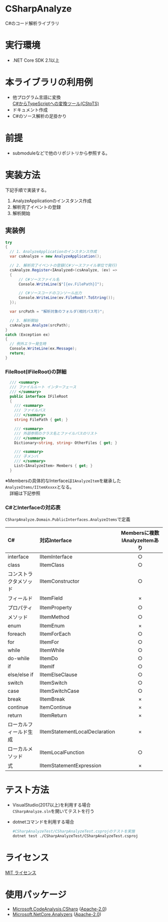 # CSharpAnalyze
C#のコード解析ライブラリ

# 実行環境
* .NET Core SDK 2.1以上

# 本ライブラリの利用例
* 他プログラム言語に変換  
   [C#からTypeScriptへの変換ツール(CStoTS)](https://github.com/kazenetu/CStoTS)
* ドキュメント作成
* C#のソース解析の足掛かり

# 前提
* submoduleなどで他のリポジトリから参照する。

# 実装方法
下記手順で実装する。
1. AnalyzeApplicationのインスタンス作成
1. 解析完了イベントの登録
1. 解析開始

## 実装例
```csharp
try
{
  // 1. AnalyzeApplicationのインスタンス作成
  var csAnalyze = new AnalyzeApplication();

  // 2. 解析完了イベントの登録(C#ソースファイル単位で発行)
  csAnalyze.Register<IAnalyzed>(csAnalyze, (ev) =>
  {
      // C#ソースファイル名
      Console.WriteLine($"[{ev.FilePath}]");

      // C#ソースコードのコンソール出力
      Console.WriteLine(ev.FileRoot?.ToString());
  });

  var srcPath = "解析対象のフォルダ(相対パス可)";

  // 3. 解析開始
  csAnalyze.Analyze(srcPath);
}
catch (Exception ex)
{
  // 例外エラー発生時
  Console.WriteLine(ex.Message);
  return;
}
```

### FileRoot(IFileRoot)の詳細
```csharp
  /// <summary>
  /// ファイルルート インターフェース
  /// </summary>
  public interface IFileRoot
  {
    /// <summary>
    /// ファイルパス
    /// </summary>
    string FilePath { get; }

    /// <summary>
    /// 外部参照のクラス名とファイルパスのリスト
    /// </summary>
    Dictionary<string, string> OtherFiles { get; }

    /// <summary>
    /// 子メンバ
    /// </summary>
    List<IAnalyzeItem> Members { get; }
  }
```
※Membersの具体的なInterfaceは```IAnalyzeItem```を継承した```AnalyzeItems/IItemXxxxx```となる。  
　詳細は下記参照

### C#とInterfaceの対応表
```CSharpAnalyze.Domain.PublicInterfaces.AnalyzeItems```で定義  

|C#                   | 対応Interface                  | Membersに複数IAnalyzeItemあり |
|:--------------------|:-------------------------------|:----------------:|
|interface            | IItemInterface                 |        ○         |
|class                | IItemClass                     |        ○         |
|コンストラクタメソッド | IItemConstructor               |        ○         |
|フィールド            | IItemField                     |        ×         |
|プロパティ            | IItemProperty                  |        ○         |
|メソッド              | IItemMethod                    |        ○         |
|enum                 | IItemEnum                      |        ×         |
|foreach              | IItemForEach                   |        ○         |
|for                  | IItemFor                       |        ○         |
|while                | IItemWhile                     |        ○         |
|do-while             | IItemDo                        |        ○         |
|if                   | IItemIf                        |        ○         |
|else/else if         | IItemElseClause                |        ○         |
|switch               | IItemSwitch                    |        ○         |
|case                 | IItemSwitchCase                |        ○         |
|break                | IItemBreak                     |        ×         |
|continue             | ItemContinue                   |        ×         |
|return               | IItemReturn                    |        ×         |
|ローカルフィールド生成 | IItemStatementLocalDeclaration |        ×         |
|ローカルメソッド       | IItemLocalFunction             |        ○         |
|式                   | IItemStatementExpression       |        ×         |

# テスト方法
* VisualStudio(2017以上)を利用する場合  
  ```CSharpAnalyze.sln```を開いてテストを行う

* dotnetコマンドを利用する場合
  ```sh
  #CSharpAnalyzeTest/CSharpAnalyzeTest.csprojのテストを実施
  dotnet test ./CSharpAnalyzeTest/CSharpAnalyzeTest.csproj
  ```

# ライセンス
[MIT ライセンス](LICENSE)

# 使用パッケージ
* [Microsoft.CodeAnalysis.CSharp](https://www.nuget.org/packages/Microsoft.CodeAnalysis.CSharp/) ([Apache-2.0](https://github.com/dotnet/roslyn/blob/master/License.txt))
* [Microsoft.NetCore.Analyzers](https://www.nuget.org/packages/Microsoft.NetCore.Analyzers/) ([Apache-2.0](https://github.com/dotnet/roslyn-analyzers/blob/master/License.txt))



